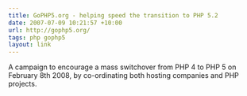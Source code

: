 ```yaml
---
title: GoPHP5.org - helping speed the transition to PHP 5.2
date: 2007-07-09 10:21:57 +10:00
url: http://gophp5.org/
tags: php gophp5
layout: link
---
```

A campaign to encourage a mass switchover from PHP 4 to PHP 5 on February 8th 2008, by co-ordinating both hosting companies and PHP projects.
